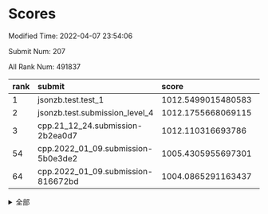 # Scores

Modified Time: 2022-04-07 23:54:06

Submit Num: 207

All Rank Num: 491837

| rank |               submit               |       score        |       sigma        | pk_num |
| :--- | :--------------------------------- | :----------------- | :----------------- | :----- |
| 1    | jsonzb.test.test_1                 | 1012.5499015480583 | 0.7957728865256194 | 9502   |
| 2    | jsonzb.test.submission_level_4     | 1012.1755668069115 | 0.8109684817993582 | 9507   |
| 3    | cpp.21_12_24.submission-2b2ea0d7   | 1012.110316693786  | 0.7833936658613005 | 9504   |
| 54   | cpp.2022_01_09.submission-5b0e3de2 | 1005.4305955697301 | 0.7290760783297648 | 9502   |
| 64   | cpp.2022_01_09.submission-816672bd | 1004.0865291163437 | 0.7119390210899375 | 9508   |


<details>
<summary>全部</summary>

| rank |                 submit                 |       score        |       sigma        | pk_num |
| :--- | :------------------------------------- | :----------------- | :----------------- | :----- |
| 1    | jsonzb.test.test_1                     | 1012.5499015480583 | 0.7957728865256194 | 9502   |
| 2    | jsonzb.test.submission_level_4         | 1012.1755668069115 | 0.8109684817993582 | 9507   |
| 3    | cpp.21_12_24.submission-2b2ea0d7       | 1012.110316693786  | 0.7833936658613005 | 9504   |
| 4    | gobigger.level_3.submission_level_3_30 | 1011.7405534981278 | 0.7537389508476524 | 9503   |
| 5    | gobigger.level_3.submission_level_3_41 | 1011.4042439523862 | 0.7769642974463081 | 9503   |
| 6    | gobigger.level_3.submission_level_3_32 | 1011.035367148763  | 0.7975094065389333 | 9501   |
| 7    | gobigger.level_3.submission_level_3_16 | 1010.8298100988069 | 0.7634201681138262 | 9502   |
| 8    | gobigger.level_3.submission_level_3_23 | 1010.8086226508927 | 0.7603970725993163 | 9504   |
| 9    | gobigger.level_3.submission_level_3_35 | 1010.7737563755735 | 0.7804408699757327 | 9503   |
| 10   | gobigger.level_3.submission_level_3_21 | 1010.7691341964289 | 0.7762199285314663 | 9504   |
| 11   | gobigger.level_3.submission_level_3_36 | 1010.6407978894277 | 0.780451970332811  | 9505   |
| 12   | gobigger.level_3.submission_level_3_46 | 1010.6343843720011 | 0.7581980692462348 | 9507   |
| 13   | gobigger.level_3.submission_level_3_17 | 1010.5861695219751 | 0.7766227696301676 | 9502   |
| 14   | gobigger.level_3.submission_level_3_48 | 1010.5637474246798 | 0.7725165003546351 | 9507   |
| 15   | gobigger.level_3.submission_level_3_39 | 1010.5073706669608 | 0.7748306334775058 | 9503   |
| 16   | gobigger.level_3.submission_level_3_47 | 1010.4946290535228 | 0.7730644841583937 | 9502   |
| 17   | gobigger.level_3.submission_level_3_10 | 1010.4375924993462 | 0.7634133032869496 | 9505   |
| 18   | gobigger.level_3.submission_level_3_20 | 1010.4045916499737 | 0.7630341597704345 | 9510   |
| 19   | gobigger.level_3.submission_level_3_13 | 1010.3596616122045 | 0.7436903021118542 | 9501   |
| 20   | gobigger.level_3.submission_level_3_2  | 1010.3223138424657 | 0.7712263689924332 | 9507   |
| 21   | gobigger.level_3.submission_level_3_3  | 1010.2453329278593 | 0.7725422501511495 | 9502   |
| 22   | gobigger.level_3.submission_level_3_29 | 1010.2355657488014 | 0.7518351330525838 | 9498   |
| 23   | gobigger.level_3.submission_level_3_15 | 1010.2312020239712 | 0.7533011318445306 | 9502   |
| 24   | gobigger.level_3.submission_level_3_11 | 1010.1876224213946 | 0.74134907572375   | 9504   |
| 25   | gobigger.level_3.submission_level_3_25 | 1010.1762553327009 | 0.7606222269495098 | 9506   |
| 26   | gobigger.level_3.submission_level_3_40 | 1010.1477610629494 | 0.7482398967019908 | 9506   |
| 27   | gobigger.level_3.submission_level_3_28 | 1010.136803404669  | 0.7650461465342487 | 9507   |
| 28   | gobigger.level_3.submission_level_3_38 | 1010.01497099748   | 0.7579589324729671 | 9506   |
| 29   | gobigger.level_3.submission_level_3_24 | 1009.9175286933398 | 0.7537880578658578 | 9503   |
| 30   | gobigger.level_3.submission_level_3_44 | 1009.8842433671805 | 0.7426148562011713 | 9505   |
| 31   | gobigger.level_3.submission_level_3_8  | 1009.8561868362167 | 0.7611688398039039 | 9504   |
| 32   | gobigger.level_3.submission_level_3_43 | 1009.8322375148249 | 0.7539073614941475 | 9500   |
| 33   | gobigger.level_3.submission_level_3_14 | 1009.7953987554582 | 0.7977648245604073 | 9506   |
| 34   | gobigger.level_3.submission_level_3_45 | 1009.7795276291309 | 0.7984053732714241 | 9502   |
| 35   | gobigger.level_3.submission_level_3_26 | 1009.6001439352349 | 0.7547467896168677 | 9509   |
| 36   | gobigger.level_3.submission_level_3_18 | 1009.5153785529449 | 0.7542332801187983 | 9499   |
| 37   | gobigger.level_3.submission_level_3_49 | 1009.5118217388012 | 0.7582670213046886 | 9508   |
| 38   | gobigger.level_3.submission_level_3_19 | 1009.49679507582   | 0.7681684922277229 | 9505   |
| 39   | gobigger.level_3.submission_level_3_12 | 1009.4924024954099 | 0.7925712974005072 | 9504   |
| 40   | gobigger.level_3.submission_level_3_5  | 1009.4482379753617 | 0.7617120799909856 | 9504   |
| 41   | gobigger.level_3.submission_level_3_9  | 1009.376288786008  | 0.7799518917661004 | 9499   |
| 42   | gobigger.level_3.submission_level_3_0  | 1009.3274977618818 | 0.761981572171487  | 9502   |
| 43   | gobigger.level_3.submission_level_3_37 | 1009.2986364145813 | 0.7507219442778604 | 9503   |
| 44   | gobigger.level_3.submission_level_3_7  | 1009.2921148032034 | 0.7524748751752613 | 9504   |
| 45   | gobigger.level_3.submission_level_3_6  | 1009.1648411277849 | 0.7471691939623778 | 9502   |
| 46   | gobigger.level_3.submission_level_3_42 | 1009.0398932018784 | 0.7487360844318246 | 9499   |
| 47   | gobigger.level_3.submission_level_3_1  | 1009.0216654242081 | 0.7409313445727357 | 9506   |
| 48   | gobigger.level_3.submission_level_3_4  | 1008.8510715737764 | 0.7401892283243491 | 9506   |
| 49   | gobigger.level_3.submission_level_3_34 | 1008.7050605640923 | 0.7217527209791955 | 9503   |
| 50   | gobigger.level_3.submission_level_3_22 | 1008.700793033045  | 0.7428198780902927 | 9504   |
| 51   | gobigger.level_3.submission_level_3_31 | 1008.5309782991046 | 0.72321554174016   | 9505   |
| 52   | gobigger.level_3.submission_level_3_33 | 1008.4996661804884 | 0.7370189778733865 | 9510   |
| 53   | gobigger.level_3.submission_level_3_27 | 1008.3118788308162 | 0.7355060216030451 | 9505   |
| 54   | cpp.2022_01_09.submission-5b0e3de2     | 1005.4305955697301 | 0.7290760783297648 | 9502   |
| 55   | gobigger.level_1.submission_level_1_43 | 1004.6325937126984 | 0.7117184214537821 | 9503   |
| 56   | gobigger.level_1.submission_level_1_27 | 1004.6189994359582 | 0.7221515616198199 | 9503   |
| 57   | gobigger.level_1.submission_level_1_2  | 1004.603209080363  | 0.7023177521255987 | 9504   |
| 58   | gobigger.level_1.submission_level_1_48 | 1004.6001931492056 | 0.7090868248421356 | 9503   |
| 59   | gobigger.level_1.submission_level_1_10 | 1004.4525044978335 | 0.7196763960882407 | 9505   |
| 60   | gobigger.level_1.submission_level_1_35 | 1004.307489974893  | 0.733696850257677  | 9510   |
| 61   | gobigger.level_1.submission_level_1_25 | 1004.1648034853198 | 0.7185986733865734 | 9505   |
| 62   | gobigger.level_1.submission_level_1_3  | 1004.1005080904865 | 0.7097567028421923 | 9506   |
| 63   | gobigger.level_1.submission_level_1_38 | 1004.0985409479074 | 0.7186970071278018 | 9503   |
| 64   | cpp.2022_01_09.submission-816672bd     | 1004.0865291163437 | 0.7119390210899375 | 9508   |
| 65   | gobigger.level_1.submission_level_1_8  | 1004.0673350857652 | 0.7191206907904983 | 9503   |
| 66   | gobigger.level_1.submission_level_1_19 | 1004.0212361948959 | 0.709955855619793  | 9504   |
| 67   | gobigger.level_1.submission_level_1_33 | 1003.9215873779817 | 0.729478176744999  | 9506   |
| 68   | gobigger.level_1.submission_level_1_16 | 1003.9114681781163 | 0.7125732295140974 | 9509   |
| 69   | gobigger.level_1.submission_level_1_40 | 1003.7411315166185 | 0.7141817957459591 | 9509   |
| 70   | gobigger.level_1.submission_level_1_23 | 1003.4889051689041 | 0.7191841548448944 | 9501   |
| 71   | gobigger.level_1.submission_level_1_46 | 1003.4430529473372 | 0.7101710581460401 | 9502   |
| 72   | gobigger.level_1.submission_level_1_31 | 1003.3936793078113 | 0.7079506119859299 | 9504   |
| 73   | gobigger.level_1.submission_level_1_4  | 1003.3718712182563 | 0.7165436803770321 | 9503   |
| 74   | gobigger.level_1.submission_level_1_11 | 1003.3637562410041 | 0.7092201849164464 | 9504   |
| 75   | gobigger.level_1.submission_level_1_45 | 1003.3086880641217 | 0.7180004650293048 | 9507   |
| 76   | gobigger.level_1.submission_level_1_28 | 1003.2993327780894 | 0.7120564374472753 | 9503   |
| 77   | gobigger.level_1.submission_level_1_49 | 1003.2621373630296 | 0.7173759515124528 | 9507   |
| 78   | gobigger.level_1.submission_level_1_22 | 1003.2373245532435 | 0.7168965416606143 | 9505   |
| 79   | gobigger.level_1.submission_level_1_9  | 1003.2326350508893 | 0.7117929545200592 | 9507   |
| 80   | gobigger.level_1.submission_level_1_29 | 1003.1854141885685 | 0.7139930709074117 | 9510   |
| 81   | gobigger.level_1.submission_level_1_21 | 1003.1743306310029 | 0.7167013090071861 | 9499   |
| 82   | gobigger.level_1.submission_level_1_30 | 1003.1291371745676 | 0.7079078671268463 | 9501   |
| 83   | gobigger.level_1.submission_level_1_5  | 1003.0217640474336 | 0.7128396769993344 | 9507   |
| 84   | gobigger.level_1.submission_level_1_24 | 1003.0162357980166 | 0.7166430843313919 | 9505   |
| 85   | gobigger.level_1.submission_level_1_36 | 1003.0087048262411 | 0.7085589173696073 | 9503   |
| 86   | gobigger.level_1.submission_level_1_0  | 1002.9691651270222 | 0.7120589141053947 | 9500   |
| 87   | gobigger.level_1.submission_level_1_41 | 1002.9392485391771 | 0.7099081337691131 | 9506   |
| 88   | gobigger.level_1.submission_level_1_15 | 1002.9269418093893 | 0.7102817705897173 | 9502   |
| 89   | gobigger.level_1.submission_level_1_37 | 1002.8999489180886 | 0.7143952628597257 | 9511   |
| 90   | gobigger.level_1.submission_level_1_17 | 1002.8106583306384 | 0.7097232566222758 | 9506   |
| 91   | gobigger.level_1.submission_level_1_20 | 1002.7858259658038 | 0.7228912412807036 | 9505   |
| 92   | gobigger.level_1.submission_level_1_42 | 1002.7411470461952 | 0.723487059533937  | 9506   |
| 93   | gobigger.level_1.submission_level_1_34 | 1002.6893072545961 | 0.7044497043252687 | 9507   |
| 94   | gobigger.level_1.submission_level_1_44 | 1002.6090070055782 | 0.7034714441471122 | 9507   |
| 95   | gobigger.level_1.submission_level_1_1  | 1002.4979053876707 | 0.7062570485007972 | 9509   |
| 96   | gobigger.level_1.submission_level_1_12 | 1002.4374966955087 | 0.7161881261343324 | 9500   |
| 97   | gobigger.level_1.submission_level_1_39 | 1002.429851910184  | 0.7134382659876355 | 9506   |
| 98   | gobigger.level_1.submission_level_1_13 | 1002.3659397495828 | 0.7140525211778186 | 9501   |
| 99   | gobigger.level_1.submission_level_1_7  | 1002.1936573145683 | 0.7139791001314866 | 9505   |
| 100  | gobigger.level_1.submission_level_1_18 | 1002.1549397824211 | 0.7116502664443424 | 9505   |
| 101  | gobigger.level_1.submission_level_1_14 | 1002.1352801748369 | 0.7179290432197736 | 9504   |
| 102  | gobigger.level_1.submission_level_1_26 | 1002.1308268411948 | 0.7112334928595103 | 9504   |
| 103  | gobigger.level_1.submission_level_1_6  | 1002.1275238568227 | 0.7173755290058887 | 9502   |
| 104  | gobigger.level_1.submission_level_1_32 | 1002.0172433531397 | 0.7116242298686409 | 9502   |
| 105  | gobigger.level_1.submission_level_1_47 | 1001.5085451778602 | 0.7075031610210645 | 9505   |
| 106  | gobigger.random.submission_random_27   | 997.459485913579   | 0.7122955964761017 | 9502   |
| 107  | gobigger.random.submission_random_38   | 997.2880428817191  | 0.7071460736212555 | 9505   |
| 108  | gobigger.random.submission_random_42   | 997.1674562017615  | 0.7120631449418028 | 9504   |
| 109  | gobigger.random.submission_random_34   | 996.9103710260279  | 0.7168045346130876 | 9505   |
| 110  | gobigger.random.submission_random_20   | 996.7168455847547  | 0.7064158336626527 | 9509   |
| 111  | gobigger.random.submission_random_12   | 996.6941945225693  | 0.7091679958961237 | 9503   |
| 112  | gobigger.random.submission_random_16   | 996.6236041424075  | 0.7007071091761674 | 9501   |
| 113  | gobigger.random.submission_random_29   | 996.6073214033971  | 0.7024442137479302 | 9501   |
| 114  | gobigger.random.submission_random_36   | 996.6020129855474  | 0.7166371978856442 | 9500   |
| 115  | gobigger.random.submission_random_15   | 996.5683001699492  | 0.7050181816330345 | 9508   |
| 116  | gobigger.random.submission_random_39   | 996.5438327430084  | 0.6994736495748526 | 9505   |
| 117  | gobigger.random.submission_random_33   | 996.4860830156435  | 0.7024949735672451 | 9499   |
| 118  | gobigger.random.submission_random_26   | 996.4727330696626  | 0.7195947480207394 | 9503   |
| 119  | gobigger.random.submission_random_7    | 996.4423445329677  | 0.7161390987736338 | 9505   |
| 120  | gobigger.random.submission_random_35   | 996.391614772711   | 0.7105799789371601 | 9505   |
| 121  | gobigger.random.submission_random_23   | 996.3865569260645  | 0.7135810147442728 | 9503   |
| 122  | gobigger.random.submission_random_17   | 996.354843708112   | 0.7037372183657531 | 9504   |
| 123  | gobigger.random.submission_random_4    | 996.3163762535361  | 0.7054085584077425 | 9507   |
| 124  | gobigger.random.submission_random_31   | 996.312281155394   | 0.7135402714099601 | 9503   |
| 125  | gobigger.random.submission_random_10   | 996.2348466833135  | 0.7127200961335892 | 9505   |
| 126  | gobigger.random.submission_random_25   | 996.1962142404632  | 0.7058758070820983 | 9505   |
| 127  | gobigger.random.submission_random_37   | 996.1772786370086  | 0.7147011050204661 | 9504   |
| 128  | gobigger.random.submission_random_47   | 996.1101856261174  | 0.7156544925244955 | 9503   |
| 129  | gobigger.random.submission_random_18   | 996.1016242122951  | 0.7091091060737824 | 9502   |
| 130  | gobigger.random.submission_random_2    | 996.0270079853672  | 0.7187241022461439 | 9503   |
| 131  | gobigger.random.submission_random_43   | 995.9707732682159  | 0.7033895789092692 | 9507   |
| 132  | gobigger.random.submission_random_8    | 995.9472673070295  | 0.7214601661607697 | 9502   |
| 133  | gobigger.random.submission_random_28   | 995.904464915389   | 0.711436242189887  | 9505   |
| 134  | gobigger.random.submission_random_21   | 995.8557930143478  | 0.7087769164088473 | 9502   |
| 135  | gobigger.random.submission_random_49   | 995.8183170267993  | 0.7034237736411278 | 9507   |
| 136  | gobigger.random.submission_random_48   | 995.8079835634555  | 0.7160657689996845 | 9506   |
| 137  | gobigger.random.submission_random_11   | 995.8075786267317  | 0.7001746831380634 | 9506   |
| 138  | gobigger.random.submission_random_5    | 995.8065650338363  | 0.7001644501697426 | 9503   |
| 139  | gobigger.random.submission_random_44   | 995.7890353950925  | 0.7104069852955421 | 9505   |
| 140  | gobigger.random.submission_random_14   | 995.7672487964074  | 0.7021810909390683 | 9508   |
| 141  | gobigger.random.submission_random_24   | 995.7414896515895  | 0.7270434217521679 | 9508   |
| 142  | gobigger.random.submission_random_22   | 995.7103597719254  | 0.716874974957212  | 9506   |
| 143  | gobigger.random.submission_random_1    | 995.6987973379964  | 0.7115641107836553 | 9501   |
| 144  | gobigger.random.submission_random_0    | 995.5432388915932  | 0.7138628785625014 | 9502   |
| 145  | gobigger.random.submission_random_32   | 995.3806024580697  | 0.7159433741123898 | 9503   |
| 146  | gobigger.random.submission_random_46   | 995.3373701574005  | 0.7033531936176356 | 9505   |
| 147  | gobigger.level_2.submission_level_2_25 | 995.334229672796   | 0.7193916713411143 | 9504   |
| 148  | gobigger.random.submission_random_6    | 995.3015807165535  | 0.71888334791055   | 9510   |
| 149  | gobigger.random.submission_random_9    | 995.2230824929337  | 0.7172363665018255 | 9504   |
| 150  | gobigger.random.submission_random_40   | 995.1622960379302  | 0.7062319661135834 | 9506   |
| 151  | gobigger.random.submission_random_30   | 995.1203593830598  | 0.7141124852565129 | 9508   |
| 152  | gobigger.random.submission_random_13   | 995.0860521271752  | 0.7247414363910849 | 9501   |
| 153  | gobigger.random.submission_random_3    | 995.0712228267183  | 0.7038278063695794 | 9503   |
| 154  | gobigger.random.submission_random_41   | 994.9651856801711  | 0.7121898895690253 | 9503   |
| 155  | gobigger.random.submission_random_19   | 994.8865268842856  | 0.7255172118767974 | 9508   |
| 156  | gobigger.level_2.submission_level_2_44 | 994.7676437757584  | 0.719787134011655  | 9496   |
| 157  | gobigger.random.submission_random_45   | 994.4321245401283  | 0.7199092496904267 | 9504   |
| 158  | gobigger.level_2.submission_level_2_11 | 994.3561839950469  | 0.723122501879423  | 9504   |
| 159  | gobigger.level_2.submission_level_2_23 | 994.3299400954434  | 0.7222358703051888 | 9504   |
| 160  | gobigger.level_2.submission_level_2_4  | 994.3099637728965  | 0.7466227426977305 | 9499   |
| 161  | gobigger.level_2.submission_level_2_15 | 993.5657332555479  | 0.7294018519083397 | 9509   |
| 162  | gobigger.level_2.submission_level_2_22 | 993.4954954344785  | 0.736026080318894  | 9502   |
| 163  | gobigger.level_2.submission_level_2_1  | 993.3998865546884  | 0.7371264809917519 | 9503   |
| 164  | gobigger.level_2.submission_level_2_39 | 992.9753987501739  | 0.7192229361834098 | 9504   |
| 165  | gobigger.level_2.submission_level_2_33 | 992.9099115173198  | 0.7275825507812419 | 9499   |
| 166  | gobigger.level_2.submission_level_2_14 | 992.894157128737   | 0.7523290762493159 | 9503   |
| 167  | gobigger.level_2.submission_level_2_6  | 992.8609894092259  | 0.7279401087417826 | 9502   |
| 168  | gobigger.level_2.submission_level_2_16 | 992.8580537385118  | 0.7431822257752247 | 9505   |
| 169  | gobigger.level_2.submission_level_2_42 | 992.8012296413784  | 0.7345622861895666 | 9501   |
| 170  | gobigger.level_2.submission_level_2_0  | 992.7992784282142  | 0.7300314293665506 | 9506   |
| 171  | gobigger.level_2.submission_level_2_38 | 992.7899617518727  | 0.7350696041071735 | 9503   |
| 172  | gobigger.level_2.submission_level_2_19 | 992.7510129233233  | 0.7402908553206391 | 9503   |
| 173  | gobigger.level_2.submission_level_2_2  | 992.7439479234026  | 0.7538545469309677 | 9505   |
| 174  | gobigger.level_2.submission_level_2_7  | 992.622849981029   | 0.7334039671759038 | 9502   |
| 175  | gobigger.level_2.submission_level_2_5  | 992.4813827485989  | 0.7346375666999586 | 9503   |
| 176  | gobigger.level_2.submission_level_2_20 | 992.3495159019141  | 0.7423644968652665 | 9508   |
| 177  | gobigger.level_2.submission_level_2_12 | 992.3157254759079  | 0.7518304184338617 | 9510   |
| 178  | gobigger.level_2.submission_level_2_18 | 992.2463599065247  | 0.7354402786112477 | 9509   |
| 179  | gobigger.level_2.submission_level_2_47 | 992.2375477222254  | 0.7510456906887987 | 9497   |
| 180  | gobigger.level_2.submission_level_2_31 | 992.2098339412956  | 0.7484990816876136 | 9501   |
| 181  | gobigger.level_2.submission_level_2_29 | 992.2069809556951  | 0.7642105724157754 | 9499   |
| 182  | gobigger.level_2.submission_level_2_17 | 992.1975395409249  | 0.7435075979444822 | 9505   |
| 183  | gobigger.level_2.submission_level_2_34 | 992.1786770137372  | 0.7399461690096475 | 9503   |
| 184  | gobigger.level_2.submission_level_2_30 | 992.1027539163396  | 0.7304014264203045 | 9508   |
| 185  | gobigger.level_2.submission_level_2_37 | 992.0994074511644  | 0.7399619929216488 | 9500   |
| 186  | gobigger.level_2.submission_level_2_13 | 992.066781353269   | 0.7497847445466435 | 9501   |
| 187  | gobigger.level_2.submission_level_2_27 | 992.0370950388071  | 0.7674717426557305 | 9505   |
| 188  | gobigger.level_2.submission_level_2_9  | 991.9747449862215  | 0.7419968419177929 | 9502   |
| 189  | gobigger.level_2.submission_level_2_24 | 991.9363386275347  | 0.7530086936185509 | 9504   |
| 190  | gobigger.level_2.submission_level_2_3  | 991.8980752536487  | 0.7782406512076433 | 9501   |
| 191  | gobigger.level_2.submission_level_2_43 | 991.8318970860416  | 0.7517246727137402 | 9503   |
| 192  | gobigger.level_2.submission_level_2_28 | 991.7534382275321  | 0.7441240560474305 | 9506   |
| 193  | gobigger.level_2.submission_level_2_40 | 991.7365650811191  | 0.740572512882601  | 9505   |
| 194  | gobigger.level_2.submission_level_2_41 | 991.6428752357966  | 0.7679839851434447 | 9505   |
| 195  | gobigger.level_2.submission_level_2_46 | 991.6349778596094  | 0.7543031861436406 | 9507   |
| 196  | gobigger.level_2.submission_level_2_21 | 991.6169558051447  | 0.7541837407760444 | 9502   |
| 197  | gobigger.level_2.submission_level_2_8  | 991.5808243285368  | 0.7526771646965567 | 9504   |
| 198  | gobigger.level_2.submission_level_2_45 | 991.5616460115251  | 0.7283468286414271 | 9506   |
| 199  | gobigger.level_2.submission_level_2_35 | 991.0858770154761  | 0.7378009916689103 | 9500   |
| 200  | gobigger.level_2.submission_level_2_26 | 991.0849052825095  | 0.7501803916084765 | 9502   |
| 201  | gobigger.level_2.submission_level_2_32 | 991.0633185537382  | 0.777205794760631  | 9506   |
| 202  | gobigger.level_2.submission_level_2_49 | 991.0507938303317  | 0.7807982600208335 | 9501   |
| 203  | gobigger.level_2.submission_level_2_10 | 991.0075240808007  | 0.746158134369814  | 9502   |
| 204  | gobigger.level_2.submission_level_2_48 | 990.9211962485223  | 0.7492283219194975 | 9508   |
| 205  | gobigger.level_2.submission_level_2_36 | 990.5585304939495  | 0.7671460835341587 | 9498   |
| 206  | gobigger.none.submission_none_0        | 977.1591358550195  | 1.3079366935799372 | 9510   |
| 207  | gobigger.none.submission_none_1        | 976.2748541561112  | 1.5351352356758283 | 9505   |

</details>